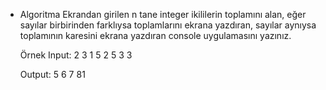 * Algoritma
  Ekrandan girilen n tane integer ikililerin toplamını alan, eğer sayılar birbirinden farklıysa toplamlarını ekrana yazdıran, sayılar aynıysa toplamının karesini        ekrana yazdıran console uygulamasını yazınız.

  Örnek Input: 2 3 1 5 2 5 3 3

  Output: 5 6 7 81
